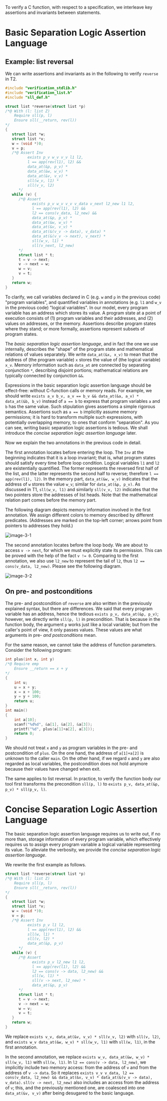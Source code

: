 To verify a C function, with respect to a specification, we interleave key assertions and invariants between statements.

# Basic Separation Logic Assertion Language

## Example: list reversal

We can write assertions and invariants as in the following to verify `reverse` in T2.

```c
#include "verification_stdlib.h"
#include "verification_list.h"
#include "sll_def.h"

struct list *reverse(struct list *p) 
/*@ With (l: list Z)
    Require sll(p, l)
    Ensure sll(__return, rev(l))
*/
{
   struct list *w;
   struct list *v;
   w = (void *)0;
   v = p;
   /*@ Assert Inv
          exists p_v w_v v_v l1 l2,
          l == app(rev(l1), l2) &&
          data_at(&p, p_v) *
          data_at(&w, w_v) *
          data_at(&v, v_v) *
          sll(w_v, l1) *
          sll(v_v, l2)
      */
   while (v) {
      /*@ Assert
            exists p_v w_v v_v v_data v_next l2_new l1 l2,
            l == app(rev(l1), l2) &&
            l2 == cons(v_data, l2_new) &&
            data_at(&p, p_v) *
            data_at(&w, w_v) *
            data_at(&v, v_v) *
            data_at(&(v_v -> data), v_data) *
            data_at(&(v_v -> next), v_next) *
            sll(w_v, l1) *
            sll(v_next, l2_new)
      */
      struct list * t;
      t = v -> next;
      v -> next = w;
      w = v;
      v = t;
   }
   return w;
}

```
To clarify, we call variables declared in C (e.g. `w` and `p` in the previous code) "program variables", and quantified variables in annotations (e.g. `l1` and `w_v` in the previous code) "logical variables". In our model, every program variable has an address which stores its value. A program state at a point of execution consists of (1) program variables and their addresses, and (2) values on addresses, or the memory. Assertions describe program states where they stand; or more formally, assertions represent subsets of program states.

The *basic separation logic assertion language*, and in fact the one we use internally, describes the "shape" of the program state and mathematical relations of values separately. We write `data_at(&x, x_v)` to mean that the address of (the program variable) `x` stores the value of (the logical variable) `x_v`. Memory information such as `data_at` are connected by separating conjunction `*`, describing disjoint portions; mathematical relations are typically connected by conjunction `&&`.

Expressions in the basic separation logic assertion language should be effect-free: without C-function calls or memory reads. For example, we should write `exists a_v b_v, a_v == b_v && data_at(&a, a_v) * data_at(&b, b_v)` instead of `a == b` to express that program variables `a` and `b` has the same value. Such stipulation gives assertions a simple rigorous semantics. Assertions such as `a == b` implicitly assume memory permissions; it is hard to transform multiple such expressions, with potentially overlapping memory, to ones that conform "separation". As you can see, writing basic separation logic assertions is tedious. We shall introduce the *concise separation logic assertion language* later.

Now we explain the two annotations in the previous code in detail.

The first annotation locates before entering the loop. The `Inv` at the beginning indicates that it is a loop invariant; that is, what program states should satisfy every time before loop condition. Logical variables `l1` and `l2` are existentially quantified. The former represents the reversed first half of the list, and the latter represents the second half to reverse; therefore `l == app(rev(l1), l2)`. In the memory part, `data_at(&w, w_v)` indicates that the address of `w` stores the value `w_v`; similar for `data_at(&p, p_v)`. As discussed in T1, `sll(w_v, l1)` and similarly `sll(v_v, l2)` indicates that the two pointers store the addresses of list heads. Note that the mathematical relation part comes before the memory part.

The following diagram depicts memory information involved in the first annotation. We assign different colors to memory described by different predicates. (Addresses are marked on the top-left corner; arrows point from pointers to addresses they hold.)

![image-3-1](image-3-1.png)

The second annotation locates before the loop body. We are about to access `v -> next`, for which we must explicitly state its permission. This can be proved with the help of the fact `v != 0`. Comparing to the first annotation, we also use `l2_new` to represent the tail of `l2`, thus `l2 == cons(v_data, l2_new)`. Please see the following diagram.

![image-3-2](image-3-2.png)

## On pre- and postconditions

The pre- and postcondition of `reverse` are also written in the previously explained syntax, but there are differences. We said that every program variable has an address, hence the tedious `exists p_v, data_at(&p, p_v)`; however, we directly write `sll(p, l)` in precondition. That is because in the function body, the argument `p` works just like a local variable; but from the caller's point of view, it only passes values. These values are what arguments in pre- *and postconditions* mean.

For the same reason, we cannot take the address of function parameters. Consider the following program:

```c
int plus(int x, int y)
/*@ Require emp
    Ensure __return == x + y
*/
{
    int u;
    u = x + y;
    x = x + 100;
    y = y + 100;
    return u;
}
int main()
{
    int a[10];
    scanf("%d%d", &a[1], &a[2], &a[3]);
    printf("%d", plus(a[1]+a[2], a[3]));
    return 0;
}
```

We should not treat `x` and `y` as program variables in the pre- and postcondition of `plus`. On the one hand, the address of `a[1]+a[2]` is unknown to the caller `main`. On the other hand, if we regard `x` and `y` are also regarded as local variables, the postcondition does not hold anymore because their values have changed when exit.

The same applies to list reversal. In practice, to verify the function body our tool first transforms the precondition `sll(p, l)` to `exists p_v, data_at(&p, p_v) * sll(p_v, l)`.

# Concise Separation Logic Assertion Language

The basic separation logic assertion language requires us to write out, if no more than, storage information of every program variable, which effectively requires us to assign every program variable a logical variable representing its value. To alleviate the verbosity, we provide the *concise separation logic assertion language*.

We rewrite the first example as follows.

```c
struct list *reverse(struct list *p) 
/*@ With (l: list Z)
    Require sll(p, l)
    Ensure sll(__return, rev(l))
*/
{
   struct list *w;
   struct list *v;
   w = (void *)0;
   v = p;
   /*@ Assert Inv
          exists p_v l1 l2,
          l == app(rev(l1), l2) &&
          sll(w, l1) * 
          sll(v, l2) *
          data_at(&p, p_v)
      */
   while (v) {
      /*@ Assert
            exists p_v l2_new l1 l2,
            l == app(rev(l1), l2) &&
            l2 == cons(v -> data, l2_new) &&
            sll(w, l1) *
            sll(v -> next, l2_new) *
            data_at(&p, p_v)
      */
      struct list * t;
      t = v -> next;
      v -> next = w;
      w = v;
      v = t;
   }
   return w;
}
```

We replace `exists v_v, data_at(&v, v_v) * sll(v_v, l2)` with `sll(v, l2)`, and `exists w_v data_at(&w, w_v) * sll(w_v, l1)` with `sll(w, l1)`, in the first annotation.

In the second annotation, we replace `exists w_v, data_at(&w, w_v) * sll(w_v, l1)` with `sll(w, l1)`. In `l2 == cons(v -> data, l2_new)`, we implicitly include two memory access: from the address of `v` and from the address of `v -> data`. So it replaces `exists v_v v_data, l2 == cons(v_data, l2_new) && data_at(&v, v_v) * data_at(&(v_v -> data), v_data)`. `sll(v -> next, l2_new)` also includes an access from the address of `v`; this, and the previously mentioned one, are coalesced into one `data_at(&v, v_v)` after being desugared to the basic language.
